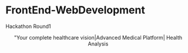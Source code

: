 # FrontEnd-WebDevelopment
Hackathon Round1
<!DOCTYPE html>
<head>
  <title>LiFeLeNs</title>
  <p style=text-align:center>"Your complete healthcare vision|Advanced Medical Platform| Health Analysis</p>
</head>
